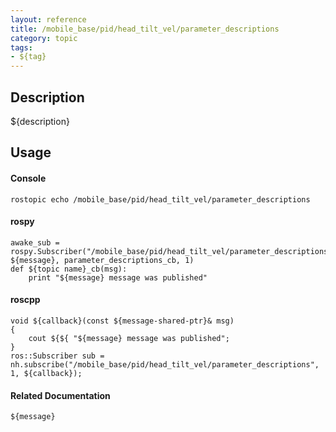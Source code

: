 ```yaml
---
layout: reference
title: /mobile_base/pid/head_tilt_vel/parameter_descriptions
category: topic
tags: 
- ${tag}
---
```


## Description
${description}

## Usage
#### Console
```
rostopic echo /mobile_base/pid/head_tilt_vel/parameter_descriptions
```

#### rospy
```
awake_sub = rospy.Subscriber("/mobile_base/pid/head_tilt_vel/parameter_descriptions", ${message}, parameter_descriptions_cb, 1)
def ${topic name}_cb(msg):
    print "${message} message was published"
```

#### roscpp
```
void ${callback}(const ${message-shared-ptr}& msg)
{
    cout ${${ "${message} message was published";
}
ros::Subscriber sub = nh.subscribe("/mobile_base/pid/head_tilt_vel/parameter_descriptions", 1, ${callback});
```

#### Related Documentation
``${message}``  